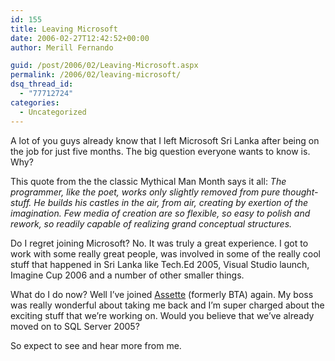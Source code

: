 ```yaml
---
id: 155
title: Leaving Microsoft
date: 2006-02-27T12:42:52+00:00
author: Merill Fernando

guid: /post/2006/02/Leaving-Microsoft.aspx
permalink: /2006/02/leaving-microsoft/
dsq_thread_id:
  - "77712724"
categories:
  - Uncategorized
---
```

<p>A lot of you guys already know that I left Microsoft Sri Lanka after being on the job for just five&nbsp;months. The big question everyone wants to know is. Why?</p>
<p>This quote from the the classic&nbsp;Mythical Man Month says it all: <em>The programmer, like the poet, works only slightly removed from pure thought-stuff. He builds his castles in the air, from air, creating by exertion of the imagination. Few media of creation are so flexible, so easy to polish and rework, so readily capable of realizing grand conceptual structures. </em></p>
<p>Do I regret joining Microsoft? No. It was truly a great experience. I got to work with some really great people, was involved in some of the really cool stuff that happened in Sri Lanka like Tech.Ed 2005, Visual Studio launch, Imagine Cup 2006 and a number of other smaller things.</p>
<p>What do I do now? Well I&rsquo;ve joined <a href="http://www.assette.com/">Assette</a> (formerly BTA) again. My boss was really wonderful about taking me back and I&rsquo;m super charged about the exciting stuff that we&rsquo;re working on. Would you believe that we&rsquo;ve already moved on to SQL Server 2005?</p>
<p>So expect to see and hear more from me.</p>